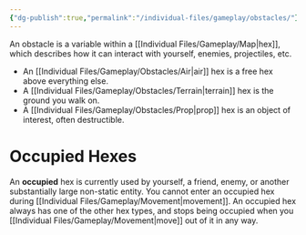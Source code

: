 ```yaml
---
{"dg-publish":true,"permalink":"/individual-files/gameplay/obstacles/"}
---
```


An obstacle is a variable within a [[Individual Files/Gameplay/Map\|hex]], which describes how it can interact with yourself, enemies, projectiles, etc.
* An [[Individual Files/Gameplay/Obstacles/Air\|air]] hex is a free hex above everything else.
* A [[Individual Files/Gameplay/Obstacles/Terrain\|terrain]] hex is the ground you walk on.
* A [[Individual Files/Gameplay/Obstacles/Prop\|prop]] hex is an object of interest, often destructible.

# Occupied Hexes
 An **occupied** hex is currently used by yourself, a friend, enemy, or another substantially large non-static entity. You cannot enter an occupied hex during [[Individual Files/Gameplay/Movement\|movement]]. An occupied hex always has one of the other hex types, and stops being occupied when you [[Individual Files/Gameplay/Movement\|move]] out of it in any way.